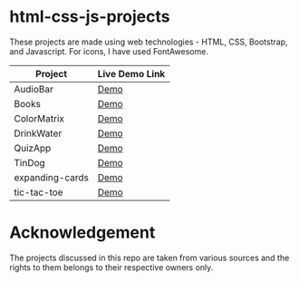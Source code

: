 # html-css-js-projects

These projects are made using web technologies - HTML, CSS, Bootstrap, and Javascript. For icons, I have used FontAwesome. 

| Project | Live Demo Link |
| ---- | ---- |
| AudioBar | [Demo](https://suchitasriramka.github.io/html-css-js-projects/AudioBar/) |
| Books | [Demo](https://suchitasriramka.github.io/html-css-js-projects/Books/) |
| ColorMatrix | [Demo](https://suchitasriramka.github.io/html-css-js-projects/ColorMatrix/) |
| DrinkWater | [Demo](https://suchitasriramka.github.io/html-css-js-projects/DrinkWater/) |
| QuizApp | [Demo](https://suchitasriramka.github.io/html-css-js-projects/QuizApp/) |
| TinDog | [Demo](https://suchitasriramka.github.io/html-css-js-projects/TinDog/) |
| expanding-cards | [Demo](https://suchitasriramka.github.io/html-css-js-projects/expanding-cards/) |
| tic-tac-toe | [Demo](https://suchitasriramka.github.io/html-css-js-projects/tic-tac-toe/) |





# Acknowledgement

The projects discussed in this repo are taken from various sources and the rights to them belongs to their respective owners only.
